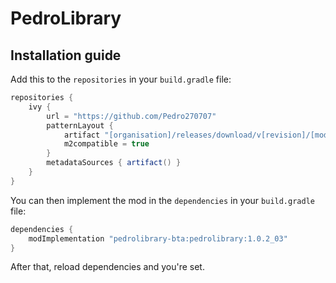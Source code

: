 # PedroLibrary

## Installation guide
Add this to the `repositories` in your `build.gradle` file:

```groovy
repositories {
    ivy {
        url = "https://github.com/Pedro270707"
        patternLayout {
            artifact "[organisation]/releases/download/v[revision]/[module]-[revision].jar"
            m2compatible = true
        }
        metadataSources { artifact() }
    }
}
```

You can then implement the mod in the `dependencies` in your `build.gradle` file:

```groovy
dependencies {
    modImplementation "pedrolibrary-bta:pedrolibrary:1.0.2_03"
}
```

After that, reload dependencies and you're set.